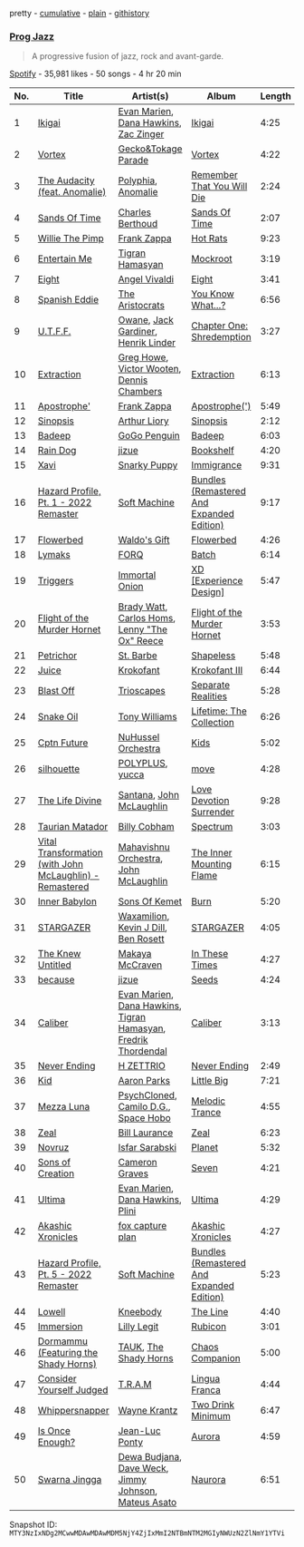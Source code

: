pretty - [cumulative](/playlists/cumulative/37i9dQZF1DX9NNVWdU83m6.md) - [plain](/playlists/plain/37i9dQZF1DX9NNVWdU83m6) - [githistory](https://github.githistory.xyz/mackorone/spotify-playlist-archive/blob/main/playlists/plain/37i9dQZF1DX9NNVWdU83m6)

### [Prog Jazz](https://open.spotify.com/playlist/37i9dQZF1DX9NNVWdU83m6)

> A progressive fusion of jazz, rock and avant\-garde.

[Spotify](https://open.spotify.com/user/spotify) - 35,981 likes - 50 songs - 4 hr 20 min

| No. | Title | Artist(s) | Album | Length |
|---|---|---|---|---|
| 1 | [Ikigai](https://open.spotify.com/track/7tO177bfJZ1IJasWil96wD) | [Evan Marien](https://open.spotify.com/artist/7j3WzD4hWEZ0CL4dDH9d6H), [Dana Hawkins](https://open.spotify.com/artist/6ZWC49mHWN4xLxfNW63sJe), [Zac Zinger](https://open.spotify.com/artist/6nVreZX9f5zkyfsuQ3Qo3J) | [Ikigai](https://open.spotify.com/album/315zprf1POK89DZOYBsPtQ) | 4:25 |
| 2 | [Vortex](https://open.spotify.com/track/5laqVYGYzUuHVqzPnVEGGk) | [Gecko&Tokage Parade](https://open.spotify.com/artist/1fTpExgFwmHdgnUPZXohFF) | [Vortex](https://open.spotify.com/album/3IiQIr12IWEmMEGHNxvvzg) | 4:22 |
| 3 | [The Audacity \(feat\. Anomalie\)](https://open.spotify.com/track/2y0w6lpY8SGTuY8LglChi6) | [Polyphia](https://open.spotify.com/artist/4vGrte8FDu062Ntj0RsPiZ), [Anomalie](https://open.spotify.com/artist/2ev6Cd0yJVCcpf2zezEQ8Z) | [Remember That You Will Die](https://open.spotify.com/album/1BJtoy1VgHMMvotBwvylJ5) | 2:24 |
| 4 | [Sands Of Time](https://open.spotify.com/track/4i3jOeue9K8kh73ZXW7All) | [Charles Berthoud](https://open.spotify.com/artist/2ja5lXz6NdhSjtDlbYIE91) | [Sands Of Time](https://open.spotify.com/album/0mLsY0d1yTovXfhEAWqwAi) | 2:07 |
| 5 | [Willie The Pimp](https://open.spotify.com/track/3toxxSU3TcvzgmeR8LLUiX) | [Frank Zappa](https://open.spotify.com/artist/6ra4GIOgCZQZMOaUECftGN) | [Hot Rats](https://open.spotify.com/album/0WYYrC9My9rYWigac003hw) | 9:23 |
| 6 | [Entertain Me](https://open.spotify.com/track/5JVLklFBxXYa6HKYKx3Beo) | [Tigran Hamasyan](https://open.spotify.com/artist/0D3h8NZqNp7BN97JwtV6eW) | [Mockroot](https://open.spotify.com/album/59AeaIeAx6S2igYJFjltRE) | 3:19 |
| 7 | [Eight](https://open.spotify.com/track/6mY0cMHPRW5zom3nurTxMr) | [Angel Vivaldi](https://open.spotify.com/artist/4IvneyseUnh42KeTx1icxK) | [Eight](https://open.spotify.com/album/16Nud8qE9ed5FsaT53mo7k) | 3:41 |
| 8 | [Spanish Eddie](https://open.spotify.com/track/0htP653pd2hS4KcpuKlbGt) | [The Aristocrats](https://open.spotify.com/artist/1V4jsLjkic1Mxvdke86Qth) | [You Know What...?](https://open.spotify.com/album/4o8lhtUGjSJxEWmxuy7lvw) | 6:56 |
| 9 | [U.T.F.F.](https://open.spotify.com/track/3v8uNBWOvtNTyzzEMvQ2K1) | [Owane](https://open.spotify.com/artist/2LkMP01m9PIf5r87iC0HI2), [Jack Gardiner](https://open.spotify.com/artist/68xIMmJbS8ic51vrpfxkSo), [Henrik Linder](https://open.spotify.com/artist/7Eqq4gzUQVtj00rPPs99yt) | [Chapter One: Shredemption](https://open.spotify.com/album/66Rn3zHmg4iwYamxDZLn0L) | 3:27 |
| 10 | [Extraction](https://open.spotify.com/track/00xDcOBS1NwrxZlh3XfVr6) | [Greg Howe](https://open.spotify.com/artist/2dunvwAyryLzQqXUNlLoCV), [Victor Wooten](https://open.spotify.com/artist/2STVYmc2T02GlvvWZl7umj), [Dennis Chambers](https://open.spotify.com/artist/5tdGXBxRVers4lWxUqRMzn) | [Extraction](https://open.spotify.com/album/7jWTOy2PAD52QCw7P4rRKT) | 6:13 |
| 11 | [Apostrophe'](https://open.spotify.com/track/0W7SzJd9YNDiEUxxeKGdTU) | [Frank Zappa](https://open.spotify.com/artist/6ra4GIOgCZQZMOaUECftGN) | [Apostrophe\('\)](https://open.spotify.com/album/3EbtMJsHbspjhN6Xd4plIu) | 5:49 |
| 12 | [Sinopsis](https://open.spotify.com/track/5kGY5RULvvBHr2Y1PpATa7) | [Arthur Liory](https://open.spotify.com/artist/3tmfnaMiCdg2mTvs2RozxK) | [Sinopsis](https://open.spotify.com/album/2DOhAf4SNJeVCQgohwiJld) | 2:12 |
| 13 | [Badeep](https://open.spotify.com/track/23UXVdEYm2vLx6Dz6EBOGP) | [GoGo Penguin](https://open.spotify.com/artist/19f2JXwlRU26376TCKmp6L) | [Badeep](https://open.spotify.com/album/5L7xYEjvxVJqfWwf6SW3gA) | 6:03 |
| 14 | [Rain Dog](https://open.spotify.com/track/5n1VJ7dpMT3G3Q83wo3tKr) | [jizue](https://open.spotify.com/artist/6RuS4udHwx3C9ysk4KXtNw) | [Bookshelf](https://open.spotify.com/album/70v7OcDOYpKVOVxSYXQXjm) | 4:20 |
| 15 | [Xavi](https://open.spotify.com/track/0LtzIAlp7ImcMcLHXxOb7n) | [Snarky Puppy](https://open.spotify.com/artist/7ENzCHnmJUr20nUjoZ0zZ1) | [Immigrance](https://open.spotify.com/album/6a1HtLhd3zNccXRNUZ23ge) | 9:31 |
| 16 | [Hazard Profile, Pt\. 1 \- 2022 Remaster](https://open.spotify.com/track/71E5jV5AfPrZAkSTyqd6zb) | [Soft Machine](https://open.spotify.com/artist/5A0MH7JfEBEMySevsmauds) | [Bundles \(Remastered And Expanded Edition\)](https://open.spotify.com/album/5gDIsxXtpCvh0E329Gw2aN) | 9:17 |
| 17 | [Flowerbed](https://open.spotify.com/track/2fOEO7QATH0l1yhU9WNPx1) | [Waldo's Gift](https://open.spotify.com/artist/5CDHEnQ7vIRfL4I18XnLQb) | [Flowerbed](https://open.spotify.com/album/3DsReWnVOFEXkLNmAlHJr1) | 4:26 |
| 18 | [Lymaks](https://open.spotify.com/track/4PDkuoOoxFGfYtzpMYIIdz) | [FORQ](https://open.spotify.com/artist/7vXBNF4wc830rnuWRBXsz1) | [Batch](https://open.spotify.com/album/5k3J9tx9DYoOi1r6fOEOJo) | 6:14 |
| 19 | [Triggers](https://open.spotify.com/track/0tyiencXiHn4LBF4OnOPzu) | [Immortal Onion](https://open.spotify.com/artist/4CwsKWauDN6Dt84QVNnfGz) | [XD \[Experience Design\]](https://open.spotify.com/album/4W77ety4g4G6bW9HlaE1Rr) | 5:47 |
| 20 | [Flight of the Murder Hornet](https://open.spotify.com/track/6Hxn7jXk34VEcYGoNxJRLG) | [Brady Watt](https://open.spotify.com/artist/3zx1v6xCo7VE8vxhhyqr5Y), [Carlos Homs](https://open.spotify.com/artist/6KqWLsgjy9vCaAGmDrHfcx), [Lenny "The Ox" Reece](https://open.spotify.com/artist/1egdBLUq2BDSgxfxxL8vQk) | [Flight of the Murder Hornet](https://open.spotify.com/album/21M84J17hsuB505XLw2w9W) | 3:53 |
| 21 | [Petrichor](https://open.spotify.com/track/3uBzQS4jsalo9o1CXYs8lw) | [St\. Barbe](https://open.spotify.com/artist/67ykMebIGuLMYDPqXo2A6v) | [Shapeless](https://open.spotify.com/album/0105AvGJRPBqCbzwk4pPzq) | 5:48 |
| 22 | [Juice](https://open.spotify.com/track/2u6wg9Ag8Si5XdQGOkGgVp) | [Krokofant](https://open.spotify.com/artist/23A1NMMpoNpJkSlq4GwJUy) | [Krokofant III](https://open.spotify.com/album/4waMJQJvjXHPUiuYfRb0gG) | 6:44 |
| 23 | [Blast Off](https://open.spotify.com/track/43qIHICo1XReDYqnvb1vjy) | [Trioscapes](https://open.spotify.com/artist/3poNEhEAAwqWGnLaQNE0Fs) | [Separate Realities](https://open.spotify.com/album/3bv11gB3IyjSa5Kc5mrmCT) | 5:28 |
| 24 | [Snake Oil](https://open.spotify.com/track/415dIGsxo24JgyqmAun697) | [Tony Williams](https://open.spotify.com/artist/1TW90GjShgkjySrxBxcwQe) | [Lifetime: The Collection](https://open.spotify.com/album/0s5AIVzIpjmtKnuYgohnza) | 6:26 |
| 25 | [Cptn Future](https://open.spotify.com/track/5H3mx4ktZNnTsBmtx6UbS4) | [NuHussel Orchestra](https://open.spotify.com/artist/70XGkuNGNpVAw6vRuLqekN) | [Kids](https://open.spotify.com/album/4lihRwOl6BCy8VOZSdyPL8) | 5:02 |
| 26 | [silhouette](https://open.spotify.com/track/0RRoI2lSGNfYLCwHbn0JZt) | [POLYPLUS](https://open.spotify.com/artist/1Ck2bU2m099okvufR8pSOa), [yucca](https://open.spotify.com/artist/6CRg48tzBp7AKeBv1z3CWp) | [move](https://open.spotify.com/album/4rggfFHMVCmCHAdbeX4Uop) | 4:28 |
| 27 | [The Life Divine](https://open.spotify.com/track/3yeTtLm3XjsQkmSdRnzhrq) | [Santana](https://open.spotify.com/artist/6GI52t8N5F02MxU0g5U69P), [John McLaughlin](https://open.spotify.com/artist/4v0R1feRiuCDch7aAheVhY) | [Love Devotion Surrender](https://open.spotify.com/album/0Z6j1FSc3BEyS55TcPms4g) | 9:28 |
| 28 | [Taurian Matador](https://open.spotify.com/track/2bMQEHvIwor0kD6ewe34ue) | [Billy Cobham](https://open.spotify.com/artist/0IwfuIL3gUJxjzUqY3wJ3j) | [Spectrum](https://open.spotify.com/album/5JmNk3ayVaujKO5hFvU5YA) | 3:03 |
| 29 | [Vital Transformation \(with John McLaughlin\) \- Remastered](https://open.spotify.com/track/76UO345JoM0FJWHwDOYz5y) | [Mahavishnu Orchestra](https://open.spotify.com/artist/3Ao7NH7lRyQAeKQg2mlTcO), [John McLaughlin](https://open.spotify.com/artist/4v0R1feRiuCDch7aAheVhY) | [The Inner Mounting Flame](https://open.spotify.com/album/6XHQCPGwvSaqv9MZ2tauqr) | 6:15 |
| 30 | [Inner Babylon](https://open.spotify.com/track/21mubngZPBFQEpG1USrDZC) | [Sons Of Kemet](https://open.spotify.com/artist/3pvRbmrqOyFxB2Eext4Dki) | [Burn](https://open.spotify.com/album/7Mzsu0oVInnu9zOzVSBgK2) | 5:20 |
| 31 | [STARGAZER](https://open.spotify.com/track/3vwYWNZgig7iwiKra7MgeQ) | [Waxamilion](https://open.spotify.com/artist/7G97Mckd7WAQsjZLUF3vN6), [Kevin J Dill](https://open.spotify.com/artist/3HVu17IKkNAlPW7T0OBri9), [Ben Rosett](https://open.spotify.com/artist/1dtiGEl2aljrMiP2QqqoZZ) | [STARGAZER](https://open.spotify.com/album/2SqQFcZC7UiOAo92C41sLU) | 4:05 |
| 32 | [The Knew Untitled](https://open.spotify.com/track/3kjH2aqlYR86fcWxLaVuyu) | [Makaya McCraven](https://open.spotify.com/artist/5FnpXrrMdJVZCK54oHWqUa) | [In These Times](https://open.spotify.com/album/1HZw70A6Y71aDRIkPtW7e0) | 4:27 |
| 33 | [because](https://open.spotify.com/track/5jm31VTJ8uIm3dNYr3AWlJ) | [jizue](https://open.spotify.com/artist/6RuS4udHwx3C9ysk4KXtNw) | [Seeds](https://open.spotify.com/album/5mSsvyHSeGsi5Jse1LiE49) | 4:24 |
| 34 | [Caliber](https://open.spotify.com/track/2AEQnEI32p1t5wuRIANvWp) | [Evan Marien](https://open.spotify.com/artist/7j3WzD4hWEZ0CL4dDH9d6H), [Dana Hawkins](https://open.spotify.com/artist/6ZWC49mHWN4xLxfNW63sJe), [Tigran Hamasyan](https://open.spotify.com/artist/0D3h8NZqNp7BN97JwtV6eW), [Fredrik Thordendal](https://open.spotify.com/artist/5I0eQC4oxRaW8DRe4XithF) | [Caliber](https://open.spotify.com/album/1Gr1MnBQE43JRmeccpu8La) | 3:13 |
| 35 | [Never Ending](https://open.spotify.com/track/7pZ48MAPRThhNxPthsNeE1) | [H ZETTRIO](https://open.spotify.com/artist/5Ga4ie7tlXW9Fc6ObLbSCY) | [Never Ending](https://open.spotify.com/album/0SxjpfNg8pDyOEerHOa9uC) | 2:49 |
| 36 | [Kid](https://open.spotify.com/track/2u4TriIit5b2lO5S96Tenf) | [Aaron Parks](https://open.spotify.com/artist/22KzEvCtrTGf9l6k7zFcdv) | [Little Big](https://open.spotify.com/album/5grWR2kxfIZorVA7y73KVR) | 7:21 |
| 37 | [Mezza Luna](https://open.spotify.com/track/4rHvDCZqfrm3yMMOKMwXft) | [PsychCloned](https://open.spotify.com/artist/4xMOnUYYtQbbqEUHxPXa0Y), [Camilo D.G.](https://open.spotify.com/artist/1H1jkHEUqtnoPmJPyCKo1R), [Space Hobo](https://open.spotify.com/artist/3CoCzt2Wu1GPYoKcxVf351) | [Melodic Trance](https://open.spotify.com/album/3EeUEdRJ3niaEtc0Wz0vfN) | 4:55 |
| 38 | [Zeal](https://open.spotify.com/track/7C2L5Lsrc3GvRS5n5lN2Mc) | [Bill Laurance](https://open.spotify.com/artist/2QjVv1gkLn8XkQxVndgLHF) | [Zeal](https://open.spotify.com/album/5dbyIGtVNYJeP4J6zZ4Xrp) | 6:23 |
| 39 | [Novruz](https://open.spotify.com/track/1wt244JqwcNQG0rGtbBCGi) | [Isfar Sarabski](https://open.spotify.com/artist/0x0L0GPzpsWGkB153avHaK) | [Planet](https://open.spotify.com/album/6m7NaFcbwtWwMghDnVDotL) | 5:32 |
| 40 | [Sons of Creation](https://open.spotify.com/track/0JuPd6sug8NBmLPLMUsELk) | [Cameron Graves](https://open.spotify.com/artist/6ivVgdQ8qi5Tu2pc1zeVKP) | [Seven](https://open.spotify.com/album/24N4zsxdUCnH3340jhDvMX) | 4:21 |
| 41 | [Ultima](https://open.spotify.com/track/4vy44P8oqIZohMWfRawUHO) | [Evan Marien](https://open.spotify.com/artist/7j3WzD4hWEZ0CL4dDH9d6H), [Dana Hawkins](https://open.spotify.com/artist/6ZWC49mHWN4xLxfNW63sJe), [Plini](https://open.spotify.com/artist/3Gs10XJ4S4OEFrMRqZJcic) | [Ultima](https://open.spotify.com/album/20BlG8qWwhDJWBxnNJIrPZ) | 4:29 |
| 42 | [Akashic Xronicles](https://open.spotify.com/track/1eoIihBKrasGaUzAl3J9jT) | [fox capture plan](https://open.spotify.com/artist/7sEmXHrnEnX7PScoJAvSvo) | [Akashic Xronicles](https://open.spotify.com/album/0Lb3rsnN9rot0aF8Wymt4P) | 4:27 |
| 43 | [Hazard Profile, Pt\. 5 \- 2022 Remaster](https://open.spotify.com/track/2I1wX2G3joWUVYoOvB6MN9) | [Soft Machine](https://open.spotify.com/artist/5A0MH7JfEBEMySevsmauds) | [Bundles \(Remastered And Expanded Edition\)](https://open.spotify.com/album/5gDIsxXtpCvh0E329Gw2aN) | 5:23 |
| 44 | [Lowell](https://open.spotify.com/track/308taPCrUlttzRJi7crHwy) | [Kneebody](https://open.spotify.com/artist/0rS1Y2DkDJhLiaR0MyJyCg) | [The Line](https://open.spotify.com/album/1gkQrJsigMrfrw78FFCMzU) | 4:40 |
| 45 | [Immersion](https://open.spotify.com/track/5nv9ykXZiXsUyiNK5NNpAL) | [Lilly Legit](https://open.spotify.com/artist/6fjp5A7R2M5xDQm47bi2UO) | [Rubicon](https://open.spotify.com/album/7ptRUDMLC7vPGkezegz0qR) | 3:01 |
| 46 | [Dormammu \(Featuring the Shady Horns\)](https://open.spotify.com/track/0yYAeUeFMCLqSdLjc9U2Qw) | [TAUK](https://open.spotify.com/artist/6qauwCj8W2mTcDGbyDGo6O), [The Shady Horns](https://open.spotify.com/artist/5JF9I2tmWTyj8fKyF6tdnM) | [Chaos Companion](https://open.spotify.com/album/73yzdyUJj6gVJNzjbiFazy) | 5:00 |
| 47 | [Consider Yourself Judged](https://open.spotify.com/track/3QW4GhqgR5hJPwFssyJsvV) | [T.R.A.M](https://open.spotify.com/artist/4rXMIjexfwIsaY2455P7jB) | [Lingua Franca](https://open.spotify.com/album/5wbHJdvTGYZDKSiGa21kzK) | 4:44 |
| 48 | [Whippersnapper](https://open.spotify.com/track/38OEZLqzLi42CFtBTiCxWf) | [Wayne Krantz](https://open.spotify.com/artist/2jT3Zlaqv3r8hxHdWE8Xig) | [Two Drink Minimum](https://open.spotify.com/album/4znqHDVUn47mb7xVt8L3PP) | 6:47 |
| 49 | [Is Once Enough?](https://open.spotify.com/track/1QjhEkt6IeNGqM9elDpXWG) | [Jean\-Luc Ponty](https://open.spotify.com/artist/3SInttLnvf5G4Aa95aAYPr) | [Aurora](https://open.spotify.com/album/2Ap30a1TU1XxYbx2VCyPKn) | 4:59 |
| 50 | [Swarna Jingga](https://open.spotify.com/track/3PfgXEKgkEP1pAcFvOP4oy) | [Dewa Budjana](https://open.spotify.com/artist/1DvbGHKUGTOIns3BXzyKhB), [Dave Weck](https://open.spotify.com/artist/4oCrrQt5LOsudylDqLHLgq), [Jimmy Johnson](https://open.spotify.com/artist/4piaw0UhXEi9S0G5CyJo2B), [Mateus Asato](https://open.spotify.com/artist/4en3qu5SDsPtBcTkXasukc) | [Naurora](https://open.spotify.com/album/4WJmpMeNY0dKGGxbt5ovox) | 6:51 |

Snapshot ID: `MTY3NzIxNDg2MCwwMDAwMDAwMDM5NjY4ZjIxMmI2NTBmNTM2MGIyNWUzN2ZlNmY1YTVi`
